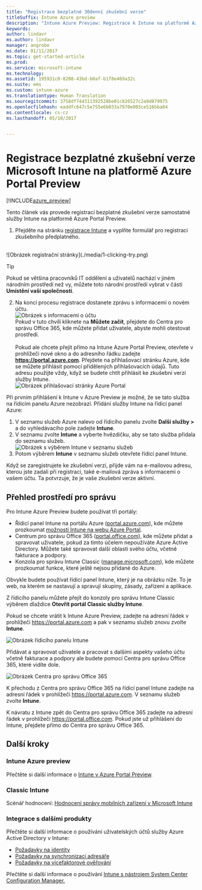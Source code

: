 ```yaml
---
title: "Registrace bezplatné 30denní zkušební verze"
titleSuffix: Intune Azure preview
description: "Intune Azure Preview: Registrace k Intune na platformě Azure"
keywords: 
author: lindavr
ms.author: lindavr
manager: angrobe
ms.date: 01/11/2017
ms.topic: get-started-article
ms.prod: 
ms.service: microsoft-intune
ms.technology: 
ms.assetid: 195931c0-8208-43bd-b0af-b1f8e469a32c
ms.suite: ems
ms.custom: intune-azure
ms.translationtype: Human Translation
ms.sourcegitcommit: 3758df744311392528be01c826527c2a9d879975
ms.openlocfilehash: eaddfc647c5e755e6b033a7970e003ce516bba04
ms.contentlocale: cs-cz
ms.lasthandoff: 05/10/2017


---
```


# <a name="sign-up-for-a-microsoft-intune-free-trial-for-the-azure-portal-preview"></a>Registrace bezplatné zkušební verze Microsoft Intune na platformě Azure Portal Preview

[!INCLUDE[azure_preview](../includes/azure_preview.md)]

Tento článek vás provede registrací bezplatné zkušební verze samostatné služby Intune na platformě Azure Portal Preview. <!---and prepares your trial with some users so that you can then follow the associated evaluation guide to see how Intune manages mobile devices. ---> <!---or app data when devices are not enrolled in Intune.--->

<!--- ## Assumptions
This sign-up article and the evaluation guide assume you are using the trial for evaluation purposes only and intend to start with a clean environment when you subscribe.

To make it easy for you to get started with the trial, we are setting up a very simple environment that uses only Intune and assumes it will be your sole method of managing devices (known as the mobile device management authority). However, throughout the guide we will point you to deeper technical content if you want to explore farther.

You can do everything in the trial version that you can do in a subscription version; the only difference is you are limited to 100 user accounts in the trial.--->

<!--- ## Sign up for your trial--->
1. Přejděte na stránku [registrace Intune](https://portal.office.com/Signup/Signup.aspx?OfferId=40BE278A-DFD1-470a-9EF7-9F2596EA7FF9&dl=INTUNE_A&ali=1#0%20) a vyplňte formulář pro registraci zkušebního předplatného.

 <!--- If you have a work or school account and want to use that for your Intune trial, follow [these sign-in instructions](https://docs.microsoft.com/intune/get-started/start-with-a-paid-subscription-to-microsoft-intune-step-1) instead. However, this article assumes that you are not using such an account.---><br/> ![Obrázek registrační stránky](./media/1-clicking-try.png)

 > [!TIP]
> Pokud se většina pracovníků IT oddělení a uživatelů nachází v jiném národním prostředí než vy, můžete toto národní prostředí vybrat v části **Umístění vaší společnosti**.

2. Na konci procesu registrace dostanete zprávu s informacemi o novém účtu. <br/> ![Obrázek s informacemi o účtu](./media/2-end-of-sign-up-process.png) <br/>Pokud v tuto chvíli kliknete na **Můžete začít**, přejdete do Centra pro správu Office 365, kde můžete přidat uživatele, abyste mohli otestovat prostředí. <br/><br/>Pokud ale chcete přejít přímo na Intune Azure Portal Preview, otevřete v prohlížeči nové okno a do adresního řádku zadejte **https://portal.azure.com**. Přejdete na přihlašovací stránku Azure, kde se můžete přihlásit pomocí přidělených přihlašovacích údajů. Tuto adresu použijte vždy, když se budete chtít přihlásit ke zkušební verzi služby Intune. <br/> ![Obrázek přihlašovací stránky Azure Portal](./media/azure-portal-signin.png)

Při prvním přihlášení k Intune v Azure Preview je možné, že se tato služba na řídicím panelu Azure nezobrazí. Přidání služby Intune na řídicí panel Azure:
1. V seznamu služeb Azure nalevo od řídicího panelu zvolte **Další služby >** a do vyhledávacího pole zadejte **Intune**.
2. V seznamu zvolte **Intune** a vyberte hvězdičku, aby se tato služba přidala do seznamu služeb.<br/> ![Obrázek s výběrem Intune v seznamu služeb](./media/azure-add-intune1.png)
3. Potom výběrem **Intune** v seznamu služeb otevřete řídicí panel Intune.

Když se zaregistrujete ke zkušební verzi, přijde vám na e-mailovou adresu, kterou jste zadali při registraci, také e-mailová zpráva s informacemi o vašem účtu. Ta potvrzuje, že je vaše zkušební verze aktivní.


<!--- ## Add users
Before you leave the Office 365 Admin center for Intune, you need to add some users to your trial account.

In the Office 365 Admin center, you can add users individually or in bulk by uploading a .csv file. We will do both to set up your trial. However, in your production environment, you will probably want to take advantage of your Azure Active Directory user accounts, which you can learn more about in our [Getting Started guide](https://docs.microsoft.com/intune/get-started/start-with-a-paid-subscription-to-microsoft-intune-step-3) and in the [Next steps](#Next-steps) section of this article.

### Add an individual user
1. Choose either of the options to add a use to open a form that allows you to create a user. Only the items starred with an asterisk (\*) are required.
![Image of add user button options](./media/sign-up/add-user.png)


2.  When you add the user, the final step will be to send the user an email with their temporary Intune password. For the purposes of this evaluation, use your own work email address so you will receive the log-on information and see the email your users will get. You can then use these user identities to enroll test devices.<br/>

 ![Image of add user final step](./media/sign-up/new-user-2.png)

3. If you want to assign a user an admin role after you create it, you can edit the role in the Office 365 Admin center by selecting the user name from your list of users, and then choosing **Edit** in the Role line to see the list of user roles you can select from and assign to that user.

 ![Image of user  role options](./media/sign-up/change-user-role.png)

### Import multiple users
1. You will find the wizard for importing multiple users in the **More** list.

 ![Image of option to add multiple users](./media/sign-up/add-multiple-users.png)

2. To help you set up your .csv file correctly, you can download a template file to populate with your user data. Download the .csv file that contains headers and sample user information to see exactly the kind of data is needed for each field.

 ![Image of first step in bulk enrollment wizard](./media/sign-up/bulk-enroll-step-1.png)


3. After you’ve created and saved your .csv file, choose **Browse** to select the file. Verify, and choose **Next**. Your users will be uploaded and added to your list of active users.

> [!NOTE]
> Your users won't show up in Intune until they've enrolled a device to be managed.

Now it’s time to head over to Intune to start managing your users, their devices, and their apps.--->

## <a name="keeping-the-admin-experiences-straight"></a>Přehled prostředí pro správu
<!---### Classic Intune
There are two portals you will use for classic Intune:
- The Office 365 Admin center ([portal.office.com](https://portal.office.com))
- The Intune administration console ([manage.microsoft.com](https://manage.microsoft.com))

Normally, you’ll do your work in the Intune administration console, shown below. This is the site where you set up and manage your groups, policies, devices, and apps.

![Image of Intune administration console](./media/sign-up/intune-admin-console.png)

However, you will use the Office 365 Admin center, shown below, to add and manage your users and other aspects of your account, including billing and support.

![Image of Office 365 Admin center](./media/sign-up/office-admin-center.png)

You can navigate from the Office 365 Admin center to the Intune admin console. The admin centers are under the last item in the left navigation pane. Choose **Intune** to open the Intune admin console in a new tab.

![Image of link to Intune administration console](./media/sign-up/link-to-intune.png)

To get from Intune back to the Office 365 Admin center, choose the **Add Users** task on the Groups Overview page.

![Image of link back to Office 365  Admin center](./media/sign-up/task-add-users.png)--->

<!---### Intune Azure preview--->
Pro Intune Azure Preview budete používat tři portály:
- Řídicí panel Intune na portálu Azure ([portal.azure.com](https://portal.azure.com)), kde můžete prozkoumat [možnosti Intune na webu Azure Portal](what-is-microsoft-intune.md).
- Centrum pro správu Office 365 ([portal.office.com](https://portal.office.com)), kde můžete přidat a spravovat uživatele, pokud za tímto účelem nepoužíváte Azure Active Directory. Můžete také spravovat další oblasti svého účtu, včetně fakturace a podpory.
- Konzola pro správu Intune Classic ([manage.microsoft.com](https://manage.microsoft.com)), kde můžete prozkoumat funkce, které ještě nejsou přidané do Azure.

Obvykle budete používat řídicí panel Intune, který je na obrázku níže. To je web, na kterém se nastavují a spravují skupiny, zásady, zařízení a aplikace.

Z řídicího panelu můžete přejít do konzoly pro správu Intune Classic výběrem dlaždice **Otevřít portál Classic služby Intune**.

Pokud se chcete vrátit k Intune Azure Preview, zadejte na adresní řádek v prohlížeči https://portal.azure.com a pak v seznamu služeb znovu zvolte **Intune**.

 ![Obrázek řídicího panelu Intune](./media/intune-azure-dashboard.png)


Přidávat a spravovat uživatele a pracovat s dalšími aspekty vašeho účtu včetně fakturace a podpory ale budete pomocí Centra pro správu Office 365, které vidíte dole.

![Obrázek Centra pro správu Office 365](./media/office-admin-center.png)

K přechodu z Centra pro správu Office 365 na řídicí panel Intune zadejte na adresní řádek v prohlížeči https://portal.azure.com. V seznamu služeb zvolte **Intune**.

K návratu z Intune zpět do Centra pro správu Office 365 zadejte na adresní řádek v prohlížeči https://portal.office.com. Pokud jste už přihlášení do Intune, přejdete přímo do Centra pro správu Office 365.

## <a name="next-steps"></a>Další kroky

### <a name="intune-azure-preview"></a>Intune Azure preview
Přečtěte si další informace o [Intune v Azure Portal Preview](what-is-microsoft-intune.md).
### <a name="classic-intune"></a>Classic Intune
Scénář hodnocení: [Hodnocení správy mobilních zařízení v Microsoft Intune](https://docs.microsoft.com/intune/understand-explore/mobile-device-management-trial-guide-microsoft-intune)

### <a name="integration-with-other-products"></a>Integrace s dalšími produkty
Přečtěte si další informace o používání uživatelských účtů služby Azure Active Directory v Intune:
- [Požadavky na identity](https://docs.microsoft.com/active-directory/active-directory-hybrid-identity-design-considerations-overview#design-considerations-overview)
- [Požadavky na synchronizaci adresáře](https://docs.microsoft.com/active-directory/active-directory-hybrid-identity-design-considerations-directory-sync-requirements)
- [Požadavky na vícefaktorové ověřování](https://docs.microsoft.com/active-directory/active-directory-hybrid-identity-design-considerations-multifactor-auth-requirements)

Přečtěte si další informace o používání [Intune s nástrojem System Center Configuration Manager.](https://docs.microsoft.com/sccm/mdm/understand/hybrid-mobile-device-management)

